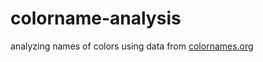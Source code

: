 # colorname-analysis
analyzing names of colors using data from [colornames.org](https://colornames.org/)